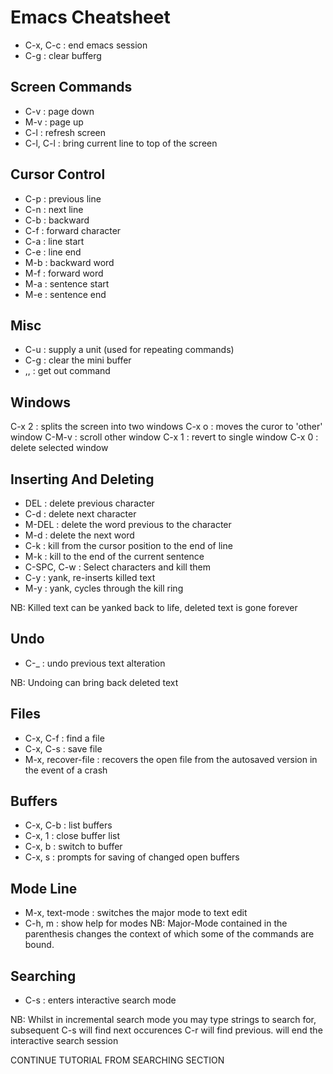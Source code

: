 Emacs Cheatsheet
================

* C-x, C-c : end emacs session
* C-g : clear bufferg

Screen Commands
---------------
* C-v : page down
* M-v : page up
* C-l : refresh screen
* C-l, C-l : bring current line to top of the screen

Cursor Control
-------------
* C-p : previous line
* C-n : next line
* C-b : backward
* C-f : forward character
* C-a : line start
* C-e : line end
* M-b : backward word
* M-f : forward word
* M-a : sentence start
* M-e : sentence end

Misc
----
* C-u : supply a unit (used for repeating commands)
* C-g : clear the mini buffer
* <ESC>,<ESC>,<ESC> : get out command

Windows
-------
C-x 2 : splits the screen into two windows
C-x o : moves the curor to 'other' window
C-M-v : scroll other window
C-x 1 : revert to single window
C-x 0 : delete selected window

Inserting And Deleting
----------------------

* DEL : delete previous character
* C-d : delete next character
* M-DEL : delete the word previous to the character
* M-d : delete the next word
* C-k : kill from the cursor position to the end of line
* M-k : kill to the end of the current sentence
* C-SPC, C-w : Select characters and kill them
* C-y : yank, re-inserts killed text
* M-y : yank, cycles through the kill ring

NB: Killed text can be yanked back to life, deleted text is gone forever


Undo
----
* C-_ : undo previous text alteration

NB: Undoing can bring back deleted text

Files
-----
* C-x, C-f : find a file
* C-x, C-s : save file
* M-x, recover-file : recovers the open file from the autosaved version in the event of a crash

Buffers
-------
* C-x, C-b : list buffers
* C-x, 1 : close buffer list
* C-x, b : switch to buffer
* C-x, s : prompts for saving of changed open buffers

 
Mode Line
---------
* M-x, text-mode : switches the major mode to text edit 
* C-h, m : show help for modes
NB: Major-Mode contained in the parenthesis changes the context of which some of the commands are bound.

Searching
---------
* C-s : enters interactive search mode

NB: Whilst in incremental search mode you may type strings to search for, subsequent C-s will find next occurences C-r will find previous. <Return> will end the interactive search session


CONTINUE TUTORIAL FROM SEARCHING SECTION
